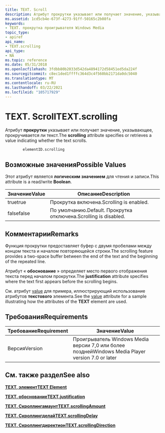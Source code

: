 ```yaml
---
title: TEXT. Scroll
description: Атрибут прокрутки указывает или получает значение, указывающее, прокручивается ли текст.
ms.assetid: 1cd5cb4e-673f-4273-91ff-50165c2b08fa
keywords:
- TEXT. прокрутка проигрывателя Windows Media
topic_type:
- apiref
api_name:
- TEXT.scrolling
api_type:
- NA
ms.topic: reference
ms.date: 05/31/2018
ms.openlocfilehash: 3fdbb80b2033d542da4894172d58451ed5da224f
ms.sourcegitcommit: c8ec1ded1ffffc364d3c4f560bb2171da0dc5040
ms.translationtype: MT
ms.contentlocale: ru-RU
ms.lasthandoff: 03/22/2021
ms.locfileid: "105717929"
---
```

# <a name="textscrolling"></a><span data-ttu-id="eb0f3-104">TEXT. Scroll</span><span class="sxs-lookup"><span data-stu-id="eb0f3-104">TEXT.scrolling</span></span>

<span data-ttu-id="eb0f3-105">Атрибут **прокрутки** указывает или получает значение, указывающее, прокручивается ли текст.</span><span class="sxs-lookup"><span data-stu-id="eb0f3-105">The **scrolling** attribute specifies or retrieves a value indicating whether the text scrolls.</span></span>

``` syntax
        elementID.scrolling
```

## <a name="possible-values"></a><span data-ttu-id="eb0f3-106">Возможные значения</span><span class="sxs-lookup"><span data-stu-id="eb0f3-106">Possible Values</span></span>

<span data-ttu-id="eb0f3-107">Этот атрибут является **логическим значением** для чтения и записи.</span><span class="sxs-lookup"><span data-stu-id="eb0f3-107">This attribute is a read/write **Boolean**.</span></span>



| <span data-ttu-id="eb0f3-108">Значение</span><span class="sxs-lookup"><span data-stu-id="eb0f3-108">Value</span></span> | <span data-ttu-id="eb0f3-109">Описание</span><span class="sxs-lookup"><span data-stu-id="eb0f3-109">Description</span></span>                     |
|-------|---------------------------------|
| <span data-ttu-id="eb0f3-110">true</span><span class="sxs-lookup"><span data-stu-id="eb0f3-110">true</span></span>  | <span data-ttu-id="eb0f3-111">Прокрутка включена.</span><span class="sxs-lookup"><span data-stu-id="eb0f3-111">Scrolling is enabled.</span></span>           |
| <span data-ttu-id="eb0f3-112">false</span><span class="sxs-lookup"><span data-stu-id="eb0f3-112">false</span></span> | <span data-ttu-id="eb0f3-113">По умолчанию.</span><span class="sxs-lookup"><span data-stu-id="eb0f3-113">Default.</span></span> <span data-ttu-id="eb0f3-114">Прокрутка отключена.</span><span class="sxs-lookup"><span data-stu-id="eb0f3-114">Scrolling is disabled.</span></span> |



 

## <a name="remarks"></a><span data-ttu-id="eb0f3-115">Комментарии</span><span class="sxs-lookup"><span data-stu-id="eb0f3-115">Remarks</span></span>

<span data-ttu-id="eb0f3-116">Функция прокрутки предоставляет буфер с двумя пробелами между концом текста и началом повторяющейся строки.</span><span class="sxs-lookup"><span data-stu-id="eb0f3-116">The scrolling feature provides a two-space buffer between the end of the text and the beginning of the repeated line.</span></span>

<span data-ttu-id="eb0f3-117">Атрибут « **обоснование** » определяет место первого отображения текста перед началом прокрутки.</span><span class="sxs-lookup"><span data-stu-id="eb0f3-117">The **justification** attribute specifies where the text first appears before the scrolling begins.</span></span>

<span data-ttu-id="eb0f3-118">См. атрибут [value](text-value.md) для примера, иллюстрирующий использование атрибутов **текстового** элемента.</span><span class="sxs-lookup"><span data-stu-id="eb0f3-118">See the [value](text-value.md) attribute for a sample illustrating how the attributes of the **TEXT** element are used.</span></span>

## <a name="requirements"></a><span data-ttu-id="eb0f3-119">Требования</span><span class="sxs-lookup"><span data-stu-id="eb0f3-119">Requirements</span></span>



| <span data-ttu-id="eb0f3-120">Требование</span><span class="sxs-lookup"><span data-stu-id="eb0f3-120">Requirement</span></span> | <span data-ttu-id="eb0f3-121">Значение</span><span class="sxs-lookup"><span data-stu-id="eb0f3-121">Value</span></span> |
|--------------------|------------------------------------------------------|
| <span data-ttu-id="eb0f3-122">Версия</span><span class="sxs-lookup"><span data-stu-id="eb0f3-122">Version</span></span><br/> | <span data-ttu-id="eb0f3-123">Проигрыватель Windows Media версии 7,0 или более поздней</span><span class="sxs-lookup"><span data-stu-id="eb0f3-123">Windows Media Player version 7.0 or later</span></span><br/> |



## <a name="see-also"></a><span data-ttu-id="eb0f3-124">См. также раздел</span><span class="sxs-lookup"><span data-stu-id="eb0f3-124">See also</span></span>

<dl> <dt>

[<span data-ttu-id="eb0f3-125">**TEXT, элемент**</span><span class="sxs-lookup"><span data-stu-id="eb0f3-125">**TEXT Element**</span></span>](text-element.md)
</dt> <dt>

[<span data-ttu-id="eb0f3-126">**TEXT. обоснование**</span><span class="sxs-lookup"><span data-stu-id="eb0f3-126">**TEXT.justification**</span></span>](text-justification.md)
</dt> <dt>

[<span data-ttu-id="eb0f3-127">**TEXT. Скроллингамаунт**</span><span class="sxs-lookup"><span data-stu-id="eb0f3-127">**TEXT.scrollingAmount**</span></span>](text-scrollingamount.md)
</dt> <dt>

[<span data-ttu-id="eb0f3-128">**TEXT. Скроллингделай**</span><span class="sxs-lookup"><span data-stu-id="eb0f3-128">**TEXT.scrollingDelay**</span></span>](text-scrollingdelay.md)
</dt> <dt>

[<span data-ttu-id="eb0f3-129">**TEXT. Скроллингдиректион**</span><span class="sxs-lookup"><span data-stu-id="eb0f3-129">**TEXT.scrollingDirection**</span></span>](text-scrollingdirection.md)
</dt> </dl>

 

 





